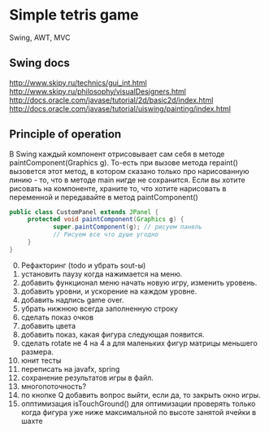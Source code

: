 # Simple tetris game
Swing, AWT, MVC

## Swing docs
http://www.skipy.ru/technics/gui_int.html
http://www.skipy.ru/philosophy/visualDesigners.html
http://docs.oracle.com/javase/tutorial/2d/basic2d/index.html
http://docs.oracle.com/javase/tutorial/uiswing/painting/index.html

## Principle of operation
В Swing каждый компонент отрисовывает сам себя в методе paintComponent(Graphics g).
То-есть при вызове метода repaint() вызовется этот метод, в котором сказано только про нарисованную линию - то, что в методе main нигде не сохранится.
Если вы хотите рисовать на компоненте, храните то, что хотите нарисовать в переменной и передавайте в метод paintComponent()

```java
public class CustomPanel extends JPanel {
     protected void paintComponent(Graphics g) {
            super.paintComponent(g); // рисуем панель
            // Рисуем все что душе угодно
     }
}
```

0. Рефакторинг (todo и убрать sout-ы)
0. установить паузу когда нажимается на меню.
1. добавить функционал меню начать новую игру, изменить уровень.
7. добавить уровни, и ускорение на каждом уровне.
0. добавить надпись game over.
2. убрать нижнюю всегда заполненную строку
4. сделать показ очков
5. добавить цвета
6. добавить показ, какая фигура следующая появится.
7. сделать rotate не 4 на 4 а для маленьких фигур матрицы меньшего размера.
8. юнит тесты
9. переписать на javafx, spring
10. сохранение результатов игры в файл.
11. многопоточность?
12. по кнопке Q добавить вопрос выйти, если да, то закрыть окно игры.
13. опптимизация isTouchGround() для оптимизации проверять только когда фигура уже ниже максимальной по высоте занятой ячейки в шахте